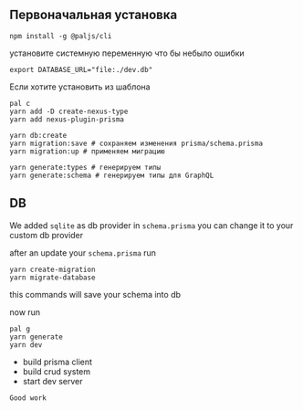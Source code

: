 ## Первоначальная установка

```shell
npm install -g @paljs/cli
```

установите системную переменную что бы небыло ошибки

```shell
export DATABASE_URL="file:./dev.db"
```

Если хотите установить из шаблона

```shell
pal c
yarn add -D create-nexus-type
yarn add nexus-plugin-prisma
```

```shell
yarn db:create
yarn migration:save # сохраняем изменения prisma/schema.prisma
yarn migration:up # применяем миграцию
```

```shell
yarn generate:types # генерируем типы
yarn generate:schema # генерируем типы для GraphQL
```

## DB

We added `sqlite` as db provider in `schema.prisma` you can change it to your custom db provider

after an update your `schema.prisma` run

```shell
yarn create-migration
yarn migrate-database
```

this commands will save your schema into db

now run

```shell
pal g
yarn generate
yarn dev
```

- build prisma client
- build crud system
- start dev server

`Good work`
